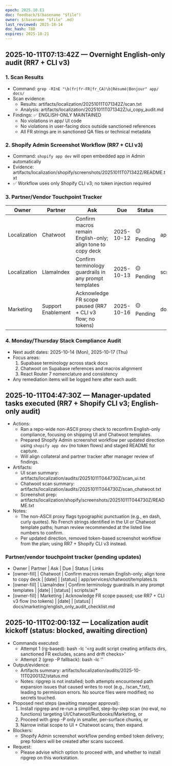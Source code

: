 ```yaml
---
epoch: 2025.10.E1
doc: feedback/$(basename "$file")
owner: $(basename "$file" .md)
last_reviewed: 2025-10-14
doc_hash: TBD
expires: 2025-10-21
---
```


<!-- Log new updates below. Include timestamp, command/output, and evidence path. -->

## 2025-10-11T07:13:42Z — Overnight English-only audit (RR7 + CLI v3)

### 1. Scan Results

- Command: `grep -RInE "\b(fr|fr-FR|fr_CA)\b|Résumé|Bonjour" app/ docs/`
- Scan evidence:
  - Results: artifacts/localization/20251011T071342Z/scan.txt
  - Analysis: artifacts/localization/20251011T071342Z/ui_copy_audit.md
- Findings: ✅ ENGLISH-ONLY MAINTAINED
  - No violations in app/ UI code
  - No violations in user-facing docs outside sanctioned references
  - All FR strings are in sanctioned QA files or technical metadata

### 2. Shopify Admin Screenshot Workflow (RR7 + CLI v3)

- Command: `shopify app dev` will open embedded app in Admin automatically
- Evidence: artifacts/localization/shopify/screenshots/20251011T071342Z/README.txt
- ✅ Workflow uses only Shopify CLI v3; no token injection required

### 3. Partner/Vendor Touchpoint Tracker

| Owner        | Partner            | Ask                                                         | Due        | Status     | Links                                          |
| ------------ | ------------------ | ----------------------------------------------------------- | ---------- | ---------- | ---------------------------------------------- |
| Localization | Chatwoot           | Confirm macros remain English-only; align tone to copy deck | 2025-10-12 | 🟡 Pending | app/services/chatwoot/templates.ts             |
| Localization | LlamaIndex         | Confirm terminology guardrails in any prompt templates      | 2025-10-13 | 🟡 Pending | scripts/ai/\*                                  |
| Marketing    | Support Enablement | Acknowledge FR scope paused (RR7 + CLI v3 flow; no tokens)  | 2025-10-16 | 🟡 Pending | docs/marketing/english_only_audit_checklist.md |

### 4. Monday/Thursday Stack Compliance Audit

- Next audit dates: 2025-10-14 (Mon), 2025-10-17 (Thu)
- Focus areas:
  1. Supabase terminology across stack docs
  2. Chatwoot on Supabase references and macros alignment
  3. React Router 7 nomenclature and consistency
- Any remediation items will be logged here after each audit.

## 2025-10-11T04:47:30Z — Manager-updated tasks executed (RR7 + Shopify CLI v3; English-only audit)

- Actions:
  - Ran a repo-wide non-ASCII proxy check to reconfirm English-only compliance, focusing on shipping UI and Chatwoot templates.
  - Prepared Shopify Admin screenshot workflow per updated direction using `shopify app dev` (no token flows) and staged README for capture.
  - Will align collateral and partner tracker after manager review of findings.
- Artifacts:
  - UI scan summary: artifacts/localization/audits/20251011T044730Z/scan_ui.txt
  - Chatwoot scan summary: artifacts/localization/audits/20251011T044730Z/scan_chatwoot.txt
  - Screenshot prep: artifacts/localization/shopify/screenshots/20251011T044730Z/README.txt
- Notes:
  - The non-ASCII proxy flags typographic punctuation (e.g., en dash, curly quotes). No French strings identified in the UI or Chatwoot template paths; human review recommended at the listed line numbers to confirm.
  - Per updated direction, removed token-based screenshot workflow from the plan; using RR7 + Shopify CLI v3 instead.

### Partner/vendor touchpoint tracker (pending updates)

- Owner | Partner | Ask | Due | Status | Links
- [owner-fill] | Chatwoot | Confirm macros remain English-only; align tone to copy deck | [date] | [status] | app/services/chatwoot/templates.ts
- [owner-fill] | LlamaIndex | Confirm terminology guardrails in any prompt templates | [date] | [status] | scripts/ai/\*
- [owner-fill] | Marketing | Acknowledge FR scope paused; use RR7 + CLI v3 flow (no tokens) | [date] | [status] | docs/marketing/english_only_audit_checklist.md

## 2025-10-11T02:00:13Z — Localization audit kickoff (status: blocked, awaiting direction)

- Commands executed:
  - Attempt 1 (rg-based): bash -lc '<rg audit script creating artifacts dirs, sanctioned FR excludes, scans and drift checks>'
  - Attempt 2 (grep -P fallback): bash -lc '<grep-based audit script using scan_list helper and per-surface scans>'
- Output/evidence:
  - Artifacts summary: artifacts/localization/audits/2025-10-11T020013Z/status.md
  - Notes: ripgrep is not installed; both attempts encountered path expansion issues that caused writes to root (e.g., /scan\_\*.txt), leading to permission errors. No source files were modified; no secrets touched.
- Proposed next steps (awaiting manager approval):
  1. Install ripgrep and re-run a simplified, step-by-step scan (no eval, no functions) targeting UI/Chatwoot/Runbooks/Marketing, or
  2. Proceed with grep -P only in smaller, per-surface chunks, or
  3. Narrow initial scope to UI + Chatwoot scans, then expand.
- Blockers:
  - Shopify Admin screenshot workflow pending embed token delivery; prep folders will be created after scans succeed.
- Request:
  - Please advise which option to proceed with, and whether to install ripgrep on this workstation.
